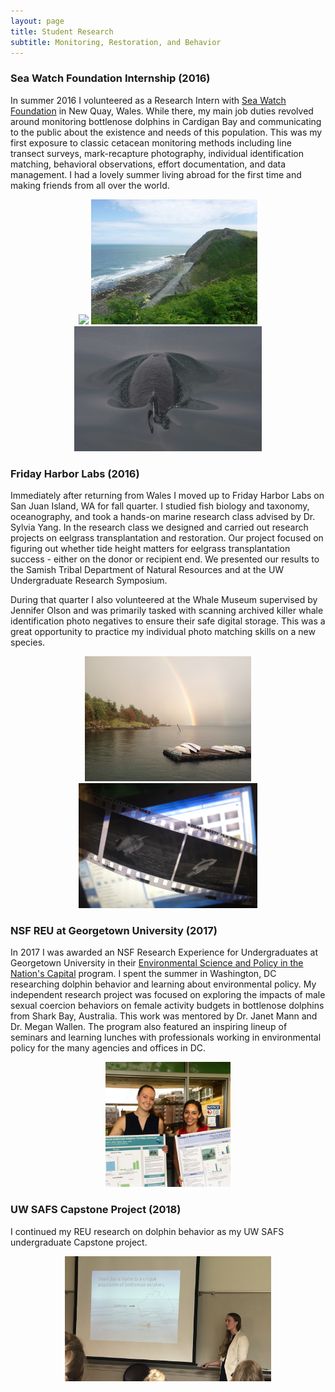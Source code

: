 ```yaml
---
layout: page
title: Student Research
subtitle: Monitoring, Restoration, and Behavior
---
```


### Sea Watch Foundation Internship (2016)

In summer 2016 I volunteered as a Research Intern with [Sea Watch Foundation](https://www.seawatchfoundation.org.uk/) in New Quay, Wales. While there, my main job duties revolved around monitoring bottlenose dolphins in Cardigan Bay and communicating to the public about the existence and needs of this population. This was my first exposure to classic cetacean monitoring methods including line transect surveys, mark-recapture photography, individual identification matching, behavioral observations, effort documentation, and data management. I had a lovely summer living abroad for the first time and making friends from all over the world.

<center>
<p float = "center">
  <img src="/assets/img/many_snouts.JPG" height = "200">
  <img src="/assets/img/wales_view.JPG" height = "200">
  <img src="/assets/img/quicksilver.JPG" height = "200">
</p>
</center>

### Friday Harbor Labs (2016)

Immediately after returning from Wales I moved up to Friday Harbor Labs on San Juan Island, WA for fall quarter. I studied fish biology and taxonomy, oceanography, and took a hands-on marine research class advised by Dr. Sylvia Yang. In the research class we designed and carried out research projects on eelgrass transplantation and restoration. Our project focused on figuring out whether tide height matters for eelgrass transplantation success - either on the donor or recipient end. We presented our results to the Samish Tribal Department of Natural Resources and at the UW Undergraduate Research Symposium. 

During that quarter I also volunteered at the Whale Museum supervised by Jennifer Olson and was primarily tasked with scanning archived killer whale identification photo negatives to ensure their safe digital storage. This was a great opportunity to practice my individual photo matching skills on a new species.

<center>
<p float = "center">
  <img src="/assets/img/fhl_rainbow.JPG" height = "200">
  <img src="/assets/img/whale_museum.JPG" height = "200">
</p>
</center>

### NSF REU at Georgetown University (2017)

In 2017 I was awarded an NSF Research Experience for Undergraduates at Georgetown University in their [Environmental Science and Policy in the Nation's Capital](https://www.nsf.gov/awardsearch/showAward?AWD_ID=1559887&HistoricalAwards=false#1) program. I spent the summer in Washington, DC researching dolphin behavior and learning about environmental policy. My independent research project was focused on exploring the impacts of male sexual coercion behaviors on female activity budgets in bottlenose dolphins from Shark Bay, Australia. This work was mentored by Dr. Janet Mann and Dr. Megan Wallen. The program also featured an inspiring lineup of seminars and learning lunches with professionals working in environmental policy for the many agencies and offices in DC.

<center>
<p float = "center">
  <img src="/assets/img/georgetown_full.png" height = "200">
</p>
</center>

### UW SAFS Capstone Project (2018)

I continued my REU research on dolphin behavior as my UW SAFS undergraduate Capstone project.

<center>
<p float = "center">
  <img src="/assets/img/urs.JPG" height = "200">
</p>
</center>
